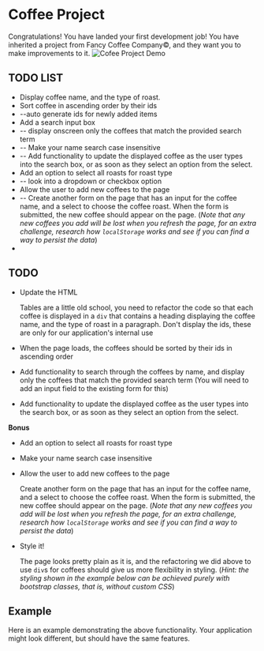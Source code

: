 # Coffee Project

Congratulations! You have landed your first development job! You have inherited
a project from Fancy Coffee Company&copy;, and they want you to make
improvements to it.
![Cofee Project Demo](demo.gif)

## TODO LIST

- Display coffee name, and the type of roast.
- Sort coffee in ascending order by their ids
- --auto generate ids for newly added items
- Add a search input box
- -- display onscreen only the coffees that match the provided search term
- -- Make your name search case insensitive
- -- Add functionality to update the displayed coffee as the user types into the
  search box, or as soon as they select an option from the select.
- Add an option to select all roasts for roast type
- -- look into a dropdown or checkbox option
- Allow the user to add new coffees to the page 
- -- Create another form on the page that has an input for the coffee name, and
     a select to choose the coffee roast. When the form is submitted, the new
     coffee should appear on the page. (*Note that any new coffees you add will
     be lost when you refresh the page, for an extra challenge, research
     how `localStorage` works and see if you can find a way to persist the data*)
- 


## TODO

- Update the HTML

    Tables are a little old school, you need to refactor the code so that each
    coffee is displayed in a `div` that contains a heading displaying the coffee
    name, and the type of roast in a paragraph. Don't display the ids, these are
    only for our application's internal use

- When the page loads, the coffees should be sorted by their ids in ascending
  order

- Add functionality to search through the coffees by name, and display only the
  coffees that match the provided search term (You will need to add an input
  field to the existing form for this)

- Add functionality to update the displayed coffee as the user types into the
  search box, or as soon as they select an option from the select.

**Bonus**

- Add an option to select all roasts for roast type

- Make your name search case insensitive

- Allow the user to add new coffees to the page

    Create another form on the page that has an input for the coffee name, and
    a select to choose the coffee roast. When the form is submitted, the new
    coffee should appear on the page. (*Note that any new coffees you add will
    be lost when you refresh the page, for an extra challenge, research
    how `localStorage` works and see if you can find a way to persist the data*)

- Style it!

    The page looks pretty plain as it is, and the refactoring we did above to
    use `div`s for coffees should give us more flexibility in styling. (*Hint:
    the styling shown in the example below can be achieved purely with bootstrap
    classes, that is, without custom CSS*)

## Example

Here is an example demonstrating the above functionality. Your application might
look different, but should have the same features.


